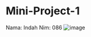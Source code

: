 # Mini-Project-1
Nama: Indah Nim: 086
![image](https://github.com/user-attachments/assets/e408379f-d1f3-459f-925e-8b3337237c69)
